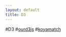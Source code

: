 ```yaml
---
layout: default
title: D3
---
```

#D3
#[ourd3js](http://www.ourd3js.com/wordpress/)
#[koyamatch](http://www.koyamatch.com/)